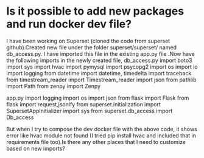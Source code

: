 
# Is it possible to add new packages and run docker dev file?

I have been working on Superset (cloned the code from superset github).Created new file under the folder superset/superset/ named db_access.py.
I have imported this file in the existing app.py file .Now have the following imports in the newly created file,
db_access.py
import boto3
import sys
import hvac
import pymysql
import psycopg2
import os
import io
import logging
from datetime import datetime, timedelta
import traceback
from timestream_reader import Timestream_reader
import json
from pathlib import Path
from zenpy import Zenpy

app.py
import logging
import os
import json
from flask import Flask
from flask import request,jsonify
from superset.initialization import SupersetAppInitializer
import sys
from superset.db_access import Db_access

But when I try to compose the dev docker file with the above code, it shows error like hvac module not found (I tried pip install hvac and included that in requirements file too).Is there any other places that I need to customize based on new imports?

        
